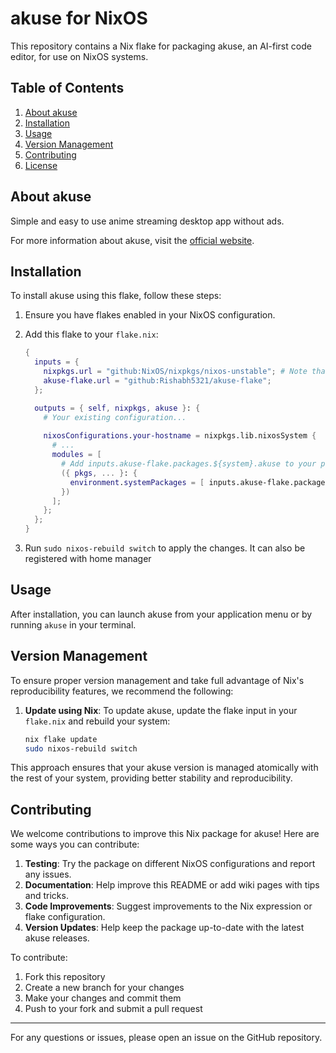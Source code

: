 # akuse for NixOS

This repository contains a Nix flake for packaging akuse, an AI-first code editor, for use on NixOS systems.

## Table of Contents

1. [About akuse](#about-akuse)
2. [Installation](#installation)
3. [Usage](#usage)
4. [Version Management](#version-management)
5. [Contributing](#contributing)
6. [License](#license)

## About akuse

Simple and easy to use anime streaming desktop app without ads.

For more information about akuse, visit the [official website](https://akuse.sh/).

## Installation

To install akuse using this flake, follow these steps:

1. Ensure you have flakes enabled in your NixOS configuration.

2. Add this flake to your `flake.nix`:

   ```nix
   {
     inputs = {
       nixpkgs.url = "github:NixOS/nixpkgs/nixos-unstable"; # Note that nixos unstable channel is required
       akuse-flake.url = "github:Rishabh5321/akuse-flake";
     };

     outputs = { self, nixpkgs, akuse }: {
       # Your existing configuration...
       
       nixosConfigurations.your-hostname = nixpkgs.lib.nixosSystem {
         # ...
         modules = [
           # Add inputs.akuse-flake.packages.${system}.akuse to your pkgs file
           ({ pkgs, ... }: {
             environment.systemPackages = [ inputs.akuse-flake.packages.${system}.akuse ];
           })
         ];
       };
     };
   }
   ```

3. Run `sudo nixos-rebuild switch` to apply the changes. It can also be registered with home manager

## Usage

After installation, you can launch akuse from your application menu or by running `akuse` in your terminal.

## Version Management

To ensure proper version management and take full advantage of Nix's reproducibility features, we recommend the following:

1. **Update using Nix**:
   To update akuse, update the flake input in your `flake.nix` and rebuild your system:

   ```sh
   nix flake update
   sudo nixos-rebuild switch
   ```

This approach ensures that your akuse version is managed atomically with the rest of your system, providing better stability and reproducibility.

## Contributing

We welcome contributions to improve this Nix package for akuse! Here are some ways you can contribute:

1. **Testing**: Try the package on different NixOS configurations and report any issues.
2. **Documentation**: Help improve this README or add wiki pages with tips and tricks.
3. **Code Improvements**: Suggest improvements to the Nix expression or flake configuration.
4. **Version Updates**: Help keep the package up-to-date with the latest akuse releases.

To contribute:

1. Fork this repository
2. Create a new branch for your changes
3. Make your changes and commit them
4. Push to your fork and submit a pull request

---

For any questions or issues, please open an issue on the GitHub repository.
